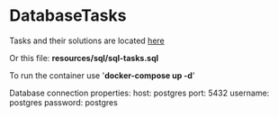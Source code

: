 # DatabaseTasks

Tasks and their solutions are located [here](https://github.com/VadimBelyaev02/DatabaseTasks/blob/master/resources/sql/sql-tasks.sql)

Or this file: **resources/sql/sql-tasks.sql**

To run the container use '**docker-compose up -d**'

Database connection properties: 
host: postgres
port: 5432
username: postgres
password: postgres
